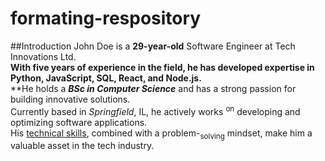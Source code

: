 # formating-respository
##Introduction 
John Doe is a **29-year-old** Software Engineer at Tech Innovations Ltd.</br> **With five years of experience in the field, he has developed expertise in Python, JavaScript, SQL, React, and Node.js.**</br>**He holds a ***BSc in Computer Science*** and has a strong passion for building innovative solutions.</br> Currently based in _Springfield_, IL, he actively works <sup>on</sup> developing and optimizing software applications. </br>His <ins>technical skills</ins>, combined with a problem-<sub>solving</sub> mindset, make him a valuable asset in the tech industry.

